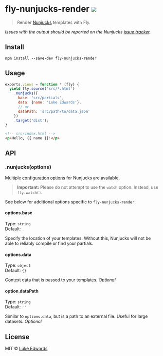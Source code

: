 # fly-nunjucks-render [![][travis-badge]][travis-link]

<!-- <div align="center">
  <a href="http://github.com/flyjs/fly">
    <img width=200px  src="https://cloud.githubusercontent.com/assets/8317250/8733685/0be81080-2c40-11e5-98d2-c634f076ccd7.png">
  </a>
</div> -->

> Render [Nunjucks](https://mozilla.github.io/nunjucks/) templates with Fly.

_Issues with the output should be reported on the Nunjucks [issue tracker](https://github.com/mozilla/nunjucks/issues)._

## Install

```
npm install --save-dev fly-nunjucks-render
```

## Usage

```js
exports.views = function * (fly) {
  yield fly.source('src/*.html')
    .nunjucks({
      base: 'src/partials',
      data: {name: 'Luke Edwards'},
      // or
      dataPath: 'src/path/to/data.json'
    })
    .target('dist');
}
```

```html
<!-- src/index.html -->
<p>Hello, {{ name }}!</p>
```

## API

### .nunjucks(options)

Multiple [configuration options](https://mozilla.github.io/nunjucks/api.html#configure) for Nunjucks are available.

> **Important:** Please do not attempt to use the `watch` option. Instead, use `fly.watch()`.

See below for additional options specific to `fly-nunjucks-render`.

#### options.base

Type: `string`<br>
Default: `.`

Specify the location of your templates. Without this, Nunjucks will not be able to reliably compile or find your partials.

#### options.data

Type: `object`<br>
Default: `{}`

Context data that is passed to your templates. _Optional_

#### option.dataPath

Type: `string`<br>
Default: `''`

Similar to `options.data`, but is a path to an external file. Useful for large datasets. _Optional_

## License

MIT © [Luke Edwards](https://lukeed.com)

[travis-link]:  https://travis-ci.org/lukeed/fly-nunjucks-render
[travis-badge]: http://img.shields.io/travis/lukeed/fly-nunjucks-render.svg?style=flat-square
